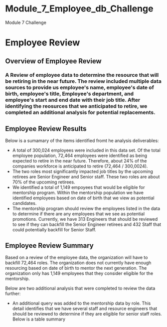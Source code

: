 # Module_7_Employee_db_Challenge
Module 7 Challenge
# Employee Review 

## Overview of Employee Review
### A Review of employee data to determine the resource that will be retiring in the near future. The review included multiple data sources to provide us employee's name, employee's date of birth, employee's title, Employee's department, and employee's start and end date with their job title. After identifying the reosurces that we anticipated to retire, we completed an additional analysis for potential replacements. 

## Employee Review Results
Below is a sumamary of the items identified fromt he analysis deliverables: 
- A total of 300,024 employees were included in this data set. Of the total employee population, 72,464 employees were identified as being expected to retire in the near future. Therefore, about 24% of the companies workforce is anticipated to retire (72,464 / 300,0024). 
- The two roles most significantly impacted job titles by the upcoming retirees are Senior Engineer and Senior staff. These two roles are about 70% of the upcoming retirees. 
- We identified a total of 1,149 empoyees that would be eligible for mentorship program. Within the mentorship population we have identified employees based on date of birth that we view as potential candidates. 
- The mentorship program should review the employees listed in the data to determine if there are any employees that we see as potential promotions. Currently, we have 313 Engineers that should be reviewed to see if they can backfill the Senior Engineer retirees and 432 Staff that could potentially backfill for Senior Staff. 

## Employee Review Summary
Based on a review of the employee data, the organization will have to backfill 72,464 roles. The organization does not currently have enough resourcing based on date of birth to mentor the next generation. The organization only has 1,149 employees that they consider eligible for the mentorship.

Below are two additional analysis that were completed to review the data further: 
- An additional query was added to the mentorship data by role. This detail identifies that we have several staff and resource engineers that should be reviewed to determine if they are eligible for senior staff roles. Below is a table summary

